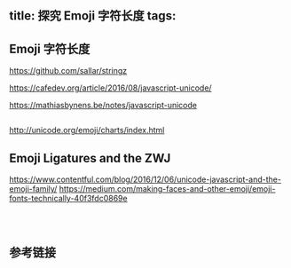 title: 探究 Emoji 字符长度
tags:
---

<!-- more -->

## Emoji 字符长度
https://github.com/sallar/stringz

https://cafedev.org/article/2016/08/javascript-unicode/

https://mathiasbynens.be/notes/javascript-unicode
```
```
http://unicode.org/emoji/charts/index.html


## Emoji Ligatures and the ZWJ

https://www.contentful.com/blog/2016/12/06/unicode-javascript-and-the-emoji-family/
https://medium.com/making-faces-and-other-emoji/emoji-fonts-technically-40f3fdc0869e
```
```

##
```
```

## 参考链接
[]()
[]()